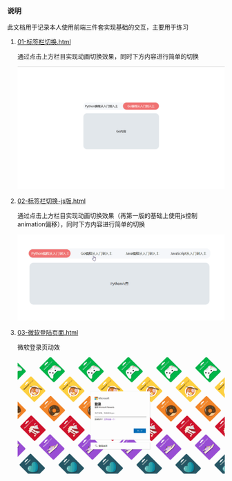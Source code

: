 ### 说明

此文档用于记录本人使用前端三件套实现基础的交互，主要用于练习

1. [01-标签栏切换.html](./src/01-标签栏切换.html)

    通过点击上方栏目实现动画切换效果，同时下方内容进行简单的切换

    ![](image/2024-12-03-23-01-37.png)

2. [02-标签栏切换-js版.html](./src/02-标签栏切换-js版.html)

    通过点击上方栏目实现动画切换效果（再第一版的基础上使用js控制animation偏移），同时下方内容进行简单的切换

    ![](image/02-标签栏切换-js版.gif)

3. [03-微软登陆页面.html](./src/03-微软登陆页面.html)

    微软登录页动效

    ![](image/03-微软登陆页面.gif)

